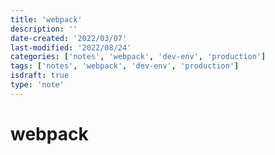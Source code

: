 ```yaml
---
title: 'webpack'
description: ''
date-created: '2022/03/07'
last-modified: '2022/08/24'
categories: ['notes', 'webpack', 'dev-env', 'production']
tags: ['notes', 'webpack', 'dev-env', 'production']
isdraft: true
type: 'note'
---
```


# webpack
